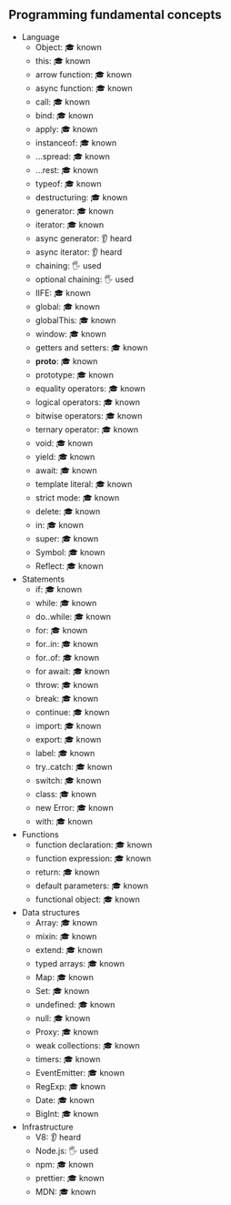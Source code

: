 ## Programming fundamental concepts

- Language
  - Object: 🎓 known
  - this: 🎓 known
  - arrow function: 🎓 known
  - async function: 🎓 known
  - call: 🎓 known
  - bind: 🎓 known
  - apply: 🎓 known
  - instanceof: 🎓 known
  - ...spread: 🎓 known
  - ...rest: 🎓 known
  - typeof: 🎓 known
  - destructuring: 🎓 known
  - generator: 🎓 known
  - iterator: 🎓 known
  - async generator: 👂 heard
  - async iterator: 👂 heard
  - chaining: 🖐️ used
  - optional chaining: 🖐️ used
  - IIFE: 🎓 known
  - global: 🎓 known
  - globalThis: 🎓 known
  - window: 🎓 known
  - getters and setters: 🎓 known
  - **proto**: 🎓 known
  - prototype: 🎓 known
  - equality operators: 🎓 known
  - logical operators: 🎓 known
  - bitwise operators: 🎓 known
  - ternary operator: 🎓 known
  - void: 🎓 known
  - yield: 🎓 known
  - await: 🎓 known
  - template literal: 🎓 known
  - strict mode: 🎓 known
  - delete: 🎓 known
  - in: 🎓 known
  - super: 🎓 known
  - Symbol: 🎓 known
  - Reflect: 🎓 known
- Statements
  - if: 🎓 known
  - while: 🎓 known
  - do..while: 🎓 known
  - for: 🎓 known
  - for..in: 🎓 known
  - for..of: 🎓 known
  - for await: 🎓 known
  - throw: 🎓 known
  - break: 🎓 known
  - continue: 🎓 known
  - import: 🎓 known
  - export: 🎓 known
  - label: 🎓 known
  - try..catch: 🎓 known
  - switch: 🎓 known
  - class: 🎓 known
  - new Error: 🎓 known
  - with: 🎓 known
- Functions
  - function declaration: 🎓 known
  - function expression: 🎓 known
  - return: 🎓 known
  - default parameters: 🎓 known
  - functional object: 🎓 known
- Data structures
  - Array: 🎓 known
  - mixin: 🎓 known
  - extend: 🎓 known
  - typed arrays: 🎓 known
  - Map: 🎓 known
  - Set: 🎓 known
  - undefined: 🎓 known
  - null: 🎓 known
  - Proxy: 🎓 known
  - weak collections: 🎓 known
  - timers: 🎓 known
  - EventEmitter: 🎓 known
  - RegExp: 🎓 known
  - Date: 🎓 known
  - BigInt: 🎓 known
- Infrastructure
  - V8: 👂 heard
  - Node.js: 🖐️ used
  - npm: 🎓 known
  - prettier: 🎓 known
  - MDN: 🎓 known
